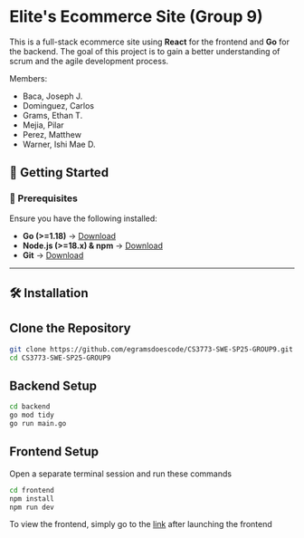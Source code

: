 # Elite's Ecommerce Site (Group 9)


This is a full-stack ecommerce site using **React** for the frontend and **Go** for the backend. The goal of this project is to gain a better understanding of scrum and the agile development process.

Members:
  - Baca, Joseph J.
  - Dominguez, Carlos
  - Grams, Ethan T.
  - Mejia, Pilar
  - Perez, Matthew
  - Warner, Ishi Mae D.

## 🚀 Getting Started

### 📌 Prerequisites

Ensure you have the following installed:

- **Go (>=1.18)** → [Download](https://go.dev/dl/)
- **Node.js (>=18.x) & npm** → [Download](https://nodejs.org/)
- **Git** → [Download](https://git-scm.com/)
---

## 🛠️ **Installation**

## Clone the Repository

```sh
git clone https://github.com/egramsdoescode/CS3773-SWE-SP25-GROUP9.git
cd CS3773-SWE-SP25-GROUP9
```

## Backend Setup

```sh
cd backend
go mod tidy
go run main.go
```

## Frontend Setup

Open a separate terminal session and run these commands
```sh
cd frontend 
npm install
npm run dev
```

To view the frontend, simply go to the [link](http://localhost:5173) after launching the frontend
